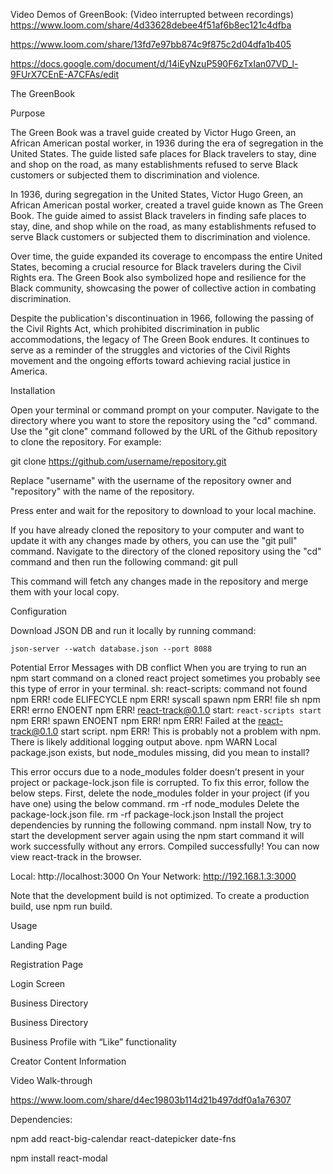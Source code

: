 Video Demos of GreenBook: (Video interrupted between recordings)
https://www.loom.com/share/4d33628debee4f51af6b8ec121c4dfba

https://www.loom.com/share/13fd7e97bb874c9f875c2d04dfa1b405

https://docs.google.com/document/d/14iEyNzuP590F6zTxIan07VD_l-9FUrX7CEnE-A7CFAs/edit


The GreenBook

Purpose

The Green Book was a travel guide created by Victor Hugo Green, an African American postal worker, in 1936 during the era of segregation in the United States. The guide listed safe places for Black travelers to stay, dine and shop on the road, as many establishments refused to serve Black customers or subjected them to discrimination and violence.

In 1936, during segregation in the United States, Victor Hugo Green, an African American postal worker, created a travel guide known as The Green Book. The guide aimed to assist Black travelers in finding safe places to stay, dine, and shop while on the road, as many establishments refused to serve Black customers or subjected them to discrimination and violence.

Over time, the guide expanded its coverage to encompass the entire United States, becoming a crucial resource for Black travelers during the Civil Rights era. The Green Book also symbolized hope and resilience for the Black community, showcasing the power of collective action in combating discrimination.

Despite the publication's discontinuation in 1966, following the passing of the Civil Rights Act, which prohibited discrimination in public accommodations, the legacy of The Green Book endures. It continues to serve as a reminder of the struggles and victories of the Civil Rights movement and the ongoing efforts toward achieving racial justice in America.

Installation

Open your terminal or command prompt on your computer.
Navigate to the directory where you want to store the repository using the "cd" command.
Use the "git clone" command followed by the URL of the Github repository to clone the repository. For example:

git clone https://github.com/username/repository.git

Replace "username" with the username of the repository owner and "repository" with the name of the repository.

Press enter and wait for the repository to download to your local machine.


If you have already cloned the repository to your computer and want to update it with any changes made by others, you can use the "git pull" command. Navigate to the directory of the cloned repository using the "cd" command and then run the following command:
	git pull

This command will fetch any changes made in the repository and merge them with your local copy.


Configuration

Download JSON DB and run it locally by running command:

	json-server --watch database.json --port 8088

Potential Error Messages with DB conflict
When you are trying to run an npm start command on a cloned react project sometimes
you probably see this type of error in your terminal.
sh: react-scripts: command not found
npm ERR! code ELIFECYCLE
npm ERR! syscall spawn
npm ERR! file sh
npm ERR! errno ENOENT
npm ERR! react-track@0.1.0 start: `react-scripts start`
npm ERR! spawn ENOENT
npm ERR!
npm ERR! Failed at the react-track@0.1.0 start script.
npm ERR! This is probably not a problem with npm. There is likely additional logging output above.
npm WARN Local package.json exists, but node_modules missing, did you mean to install?

This error occurs due to a node_modules folder doesn’t present in your project or package-lock.json file is corrupted.
To fix this error, follow the below steps.
First, delete the node_modules folder in your project (if you have one) using the below command.
rm -rf node_modules
Delete the package-lock.json file.
rm -rf package-lock.json
Install the project dependencies by running the following command.
npm install
Now, try to start the development server again using the npm start command it will work successfully without any errors.
Compiled successfully!
You can now view react-track in the browser.

  Local:            http://localhost:3000
  On Your Network:  http://192.168.1.3:3000

Note that the development build is not optimized.
To create a production build, use npm run build.


Usage


Landing Page


Registration Page

Login Screen

Business Directory


Business Directory

	
Business Profile with “Like” functionality


Creator Content Information









Video Walk-through

https://www.loom.com/share/d4ec19803b114d21b497ddf0a1a76307



Dependencies:

npm add react-big-calendar react-datepicker date-fns

npm install react-modal
